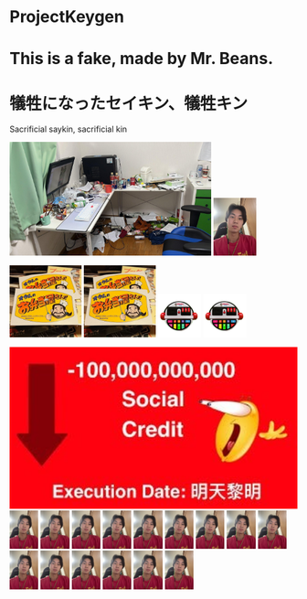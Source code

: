 # ProjectKeygen
# This is a fake, made by Mr. Beans.
# 犠牲になったセイキン、犠牲キン 
Sacrificial saykin, sacrificial kin

 <img src="./IMG_8090.png" width="70%"> 
 <img src="./SPOILER_IMG_7153.png" width="15%">


<img src="./DQb9PoAXUAEatnW.png" width="25%"> <img src="./DQb9PoAXUAEatnW.png" width="25%">
<img src="./emoji.png" width="15%"> <img src="./emoji.png" width="15%"> 

<img src="./image209363819.png" width="100%"> 
<img src="./SPOILER_IMG_7153.png" width="10%"> <img src="./SPOILER_IMG_7153.png" width="10%"> <img src="./SPOILER_IMG_7153.png" width="10%"> <img src="./SPOILER_IMG_7153.png" width="10%"> <img src="./SPOILER_IMG_7153.png" width="10%">
<img src="./SPOILER_IMG_7153.png" width="10%"> <img src="./SPOILER_IMG_7153.png" width="10%"> <img src="./SPOILER_IMG_7153.png" width="10%"> <img src="./SPOILER_IMG_7153.png" width="10%"> <img src="./SPOILER_IMG_7153.png" width="10%">
<img src="./SPOILER_IMG_7153.png" width="10%"> <img src="./SPOILER_IMG_7153.png" width="10%"> <img src="./SPOILER_IMG_7153.png" width="10%"> <img src="./SPOILER_IMG_7153.png" width="10%"> <img src="./SPOILER_IMG_7153.png" width="10%">
